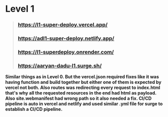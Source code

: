 # **Level 1**
>### https://l1-super-deploy.vercel.app/
>### https://adl1-super-deploy.netlify.app/
>### https://l1-superdeploy.onrender.com/
>### https://aaryan-dadu-l1.surge.sh/

**Similar things as in Level 0. But the vercel.json required fixes like it was having function and build together but either one of them is expected by vercel not both. Also routes was redirecting every request to index.html that's why all the requested resources in the end had html as payload. Also site.webmanifest had wrong path so it also needed a fix. CI/CD pipeline is auto in vercel and netlify and used similar .yml file for surge to establish a CI/CD pipeline.**
